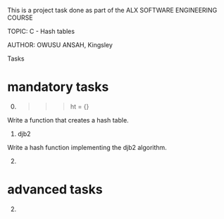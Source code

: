 This is a project task done as part of the ALX SOFTWARE ENGINEERING COURSE

TOPIC: C - Hash tables

AUTHOR: OWUSU ANSAH, Kingsley

Tasks

# mandatory tasks

0. >>> ht = {}

Write a function that creates a hash table.

1. djb2

Write a hash function implementing the djb2 algorithm.

2. 

# advanced tasks

2. 
